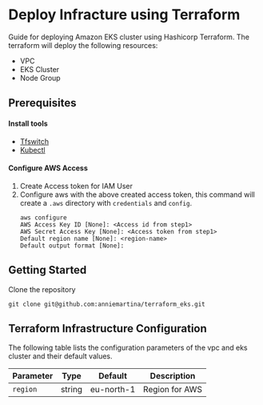 # Deploy Infracture using Terraform
Guide for deploying Amazon EKS cluster using Hashicorp Terraform. The terraform will deploy the following resources:

- VPC
- EKS Cluster
- Node Group

## Prerequisites

#### Install tools
- [Tfswitch]([https://v3.helm.sh/](https://tfswitch.warrensbox.com/Install/))
- [Kubectl](https://docs.aws.amazon.com/eks/latest/userguide/install-kubectl.html)

#### Configure AWS Access
1. Create Access token for IAM User
2. Configure aws with the above created access token, this command will create a `.aws` directory with `credentials` and `config`.
   ```
   aws configure
   AWS Access Key ID [None]: <Access id from step1>
   AWS Secret Access Key [None]: <Access token from step1>
   Default region name [None]: <region-name>
   Default output format [None]:
   ```

## Getting Started
Clone the repository
```
git clone git@github.com:anniemartina/terraform_eks.git
```

## Terraform Infrastructure Configuration 

The following table lists the configuration parameters of the vpc and eks cluster and their default values.

| Parameter | Type | Default | Description |
| --------- | ---- | ------- | ----------- |
| `region` | string | eu-north-1 | Region for AWS |
